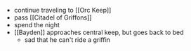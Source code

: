 - continue traveling to [[Orc Keep]]
- pass [[Citadel of Griffons]]
- spend the night
- [[Bayden]] approaches central keep, but goes back to bed
	- sad that he can't ride a griffin